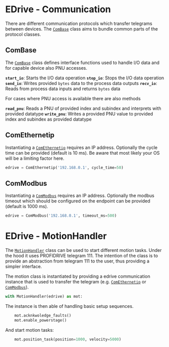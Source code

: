 # EDrive - Communication

There are different communication protocols which transfer telegrams between devices.
The [`ComBase`](edrive.com_base.ComBase) class aims to bundle common parts of the protocol classes.

## ComBase
The [`ComBase`](edrive.com_base.ComBase) class defines interface functions used to handle I/O data and for capable device also PNU accesses.

__`start_io`__: Starts the I/O data operation
__`stop_io`__: Stops the I/O data operation
__`send_io`__: Writes provided `bytes` data to the process data outputs
__`recv_io`__: Reads from process data inputs and returns `bytes` data

For cases where PNU access is available there are also methods

__`read_pnu`__: Reads a PNU of provided index and subindex and interprets with provided datatype
__`write_pnu`__: Writes a provided PNU value to provided index and subindex as provided datatype

## ComEthernetip
Instantiating a [`ComEthernetip`](edrive.com_ethernetip.ComEthernetip) requires an IP address.
Optionally the cycle time can be provided (default is 10 ms).
Be aware that most likely your OS will be a limiting factor here.

```python
edrive = ComEthernetip('192.168.0.1', cycle_time=50)
```

## ComModbus
Instantiating a [`ComModbus`](edrive.com_modbus.ComModbus) requires an IP address.
Optionally the modbus timeout which should be configured on the endpoint can be provided (default is 1000 ms).

```python
edrive = ComModbus('192.168.0.1', timeout_ms=500)
```

# EDrive - MotionHandler
The [`MotionHandler`](edrive.motion_handler.MotionHandler) class can be used to start different motion tasks.
Under the hood it uses PROFIDRIVE telegram 111.
The intention of the class is to provide an abstraction from telegram 111 to the user, thus providing a simpler interface.

The motion class is instantiated by providing a edrive communication instance that is used to transfer the telegram (e.g. [`ComEthernetip`](edrive.com_ethernetip.ComEthernetip) or [`ComModbus`](edrive.com_modbus.ComModbus)).

```python
with MotionHandler(edrive) as mot:
```

The instance is then able of handling basic setup sequences.

```python
    mot.acknkwoledge_faults()
    mot.enable_powerstage()
```

And start motion tasks:

```python
    mot.position_task(position=1000, velocity=5000)
```
